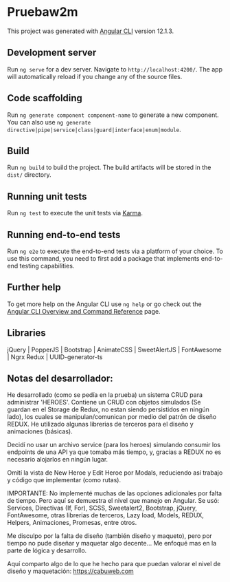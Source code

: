 # Pruebaw2m

This project was generated with [Angular CLI](https://github.com/angular/angular-cli) version 12.1.3.

## Development server

Run `ng serve` for a dev server. Navigate to `http://localhost:4200/`. The app will automatically reload if you change any of the source files.

## Code scaffolding

Run `ng generate component component-name` to generate a new component. You can also use `ng generate directive|pipe|service|class|guard|interface|enum|module`.

## Build

Run `ng build` to build the project. The build artifacts will be stored in the `dist/` directory.

## Running unit tests

Run `ng test` to execute the unit tests via [Karma](https://karma-runner.github.io).

## Running end-to-end tests

Run `ng e2e` to execute the end-to-end tests via a platform of your choice. To use this command, you need to first add a package that implements end-to-end testing capabilities.

## Further help

To get more help on the Angular CLI use `ng help` or go check out the [Angular CLI Overview and Command Reference](https://angular.io/cli) page.

## Libraries

jQuery | PopperJS | Bootstrap | AnimateCSS | SweetAlertJS | FontAwesome | Ngrx Redux | UUID-generator-ts

## Notas del desarrollador:

He desarrollado (como se pedía en la prueba) un sistema CRUD para administrar 'HEROES'.
Contiene un CRUD con objetos simulados (Se guardan en el Storage de Redux, no estan siendo persistidos en ningún lado), 
los cuales se manipulan/comunican por medio del patrón de diseño REDUX. He utilizado algunas librerias de terceros para el diseño y animaciones (básicas).

Decidí no usar un archivo service (para los heroes) simulando consumir los endpoints de una API ya que tomaba más tiempo, y, gracias a REDUX
no es necesario alojarlos en ningún lugar.

Omití la vista de New Heroe y Edit Heroe por Modals, reduciendo así trabajo y código que implementar (como rutas).

IMPORTANTE: No implementé muchas de las opciones adicionales por falta de tiempo. Pero aquí se demuestra el nivel que manejo en Angular.
Se usó: Services, Directivas (If, For), SCSS, Sweetalert2, Bootstrap, jQuery, FontAwesome, otras librerias de terceros, Lazy load, Models, REDUX, Helpers, Animaciones, Promesas, entre otros.

Me disculpo por la falta de diseño (también diseño y maqueto), pero por tiempo no pude diseñar y maquetar algo decente...
Me enfoqué mas en la parte de lógica y desarrollo.

Aquí comparto algo de lo que he hecho para que puedan valorar el nivel de diseño y maquetación:
https://cabuweb.com 